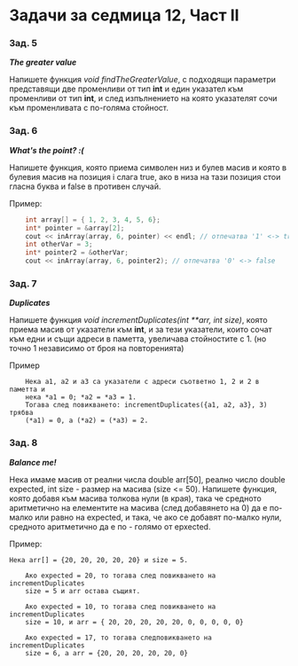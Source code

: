 ﻿# Задачи за седмица 12, Част II
### Зад. 5

**_The greater value_**


Напишете функция _void findTheGreaterValue_, с подходящи параметри представящи две променливи от тип **int** и един указател към променливи от тип **int**, и след изпълнението на която указателят сочи към променливата с по-голяма стойност.

### Зад. 6

**_What's the point? :(_**

Напишете функция, която приема символен низ и булев масив и която в булевия масив на позиция i слага true, ако в низа на тази позиция стои гласна буква и false в противен случай.

Пример:
```cpp
	int array[] = { 1, 2, 3, 4, 5, 6};
    int* pointer = &array[2];
    cout << inArray(array, 6, pointer) << endl; // отпечатва '1' <-> true
    int otherVar = 3;
    int* pointer2 = &otherVar;
    cout << inArray(array, 6, pointer2); // отпечатва '0' <-> false
```

### Зад. 7

**_Duplicates_**

Напишете функция _void incrementDuplicates(int **arr, int size)_, която приема масив от указатели към **int**, и за тези указатели, които сочат към едни и същи адреси в паметта, увеличава стойностите с 1. (но точно 1 независимо от броя на повторенията)

Пример
		
        Нека a1, a2 и a3 са указатели с адреси съответно 1, 2 и 2 в паметта и
 		нека *a1 = 0; *a2 = *a3 = 1.
		Тогава след повикването: incrementDuplicates({a1, a2, a3}, 3) трябва
		(*a1) = 0, а (*a2) = (*a3) = 2.

### Зад. 8

**_Balance me!_**

Нека имаме масив от реални числа double arr[50], реално число double expected,
int size - размер на масива (size <= 50). Напишете функция, която добавя към масива толкова нули (в края), така че средното аритметично на елементите на масива (след добавянето на 0) да е по-малко или равно на expected, и така, че ако се добавят по-малко нули, средното аритметично да е по - голямо от epxected.

Пример:

	Нека arr[] = {20, 20, 20, 20, 20} и size = 5.
    
    	Ако expected = 20, то тогава след повикването на incrementDuplicates
    	size = 5 и arr остава същият.
    
    	Ако expected = 10, то тогава след повикването на incrementDuplicates
    	size = 10, и arr = { 20, 20, 20, 20, 20, 0, 0, 0, 0, 0}
    
   	 	Ако expected = 17, то тогава следповикването на incrementDuplicates
    	size = 6, а arr = {20, 20, 20, 20, 20, 0}